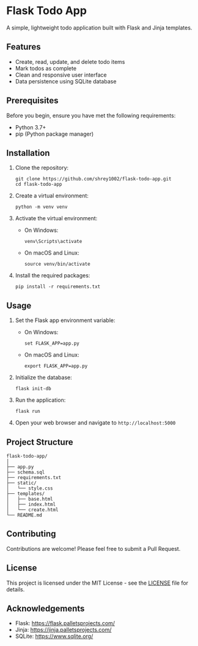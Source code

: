 # Flask Todo App

A simple, lightweight todo application built with Flask and Jinja templates.

## Features

- Create, read, update, and delete todo items
- Mark todos as complete
- Clean and responsive user interface
- Data persistence using SQLite database

## Prerequisites

Before you begin, ensure you have met the following requirements:

- Python 3.7+
- pip (Python package manager)

## Installation

1. Clone the repository:
   ```
   git clone https://github.com/shrey1002/flask-todo-app.git
   cd flask-todo-app
   ```

2. Create a virtual environment:
   ```
   python -m venv venv
   ```

3. Activate the virtual environment:
   - On Windows:
     ```
     venv\Scripts\activate
     ```
   - On macOS and Linux:
     ```
     source venv/bin/activate
     ```

4. Install the required packages:
   ```
   pip install -r requirements.txt
   ```

## Usage

1. Set the Flask app environment variable:
   - On Windows:
     ```
     set FLASK_APP=app.py
     ```
   - On macOS and Linux:
     ```
     export FLASK_APP=app.py
     ```

2. Initialize the database:
   ```
   flask init-db
   ```

3. Run the application:
   ```
   flask run
   ```

4. Open your web browser and navigate to `http://localhost:5000`

## Project Structure

```
flask-todo-app/
│
├── app.py
├── schema.sql
├── requirements.txt
├── static/
│   └── style.css
├── templates/
│   ├── base.html
│   ├── index.html
│   └── create.html
└── README.md
```

## Contributing

Contributions are welcome! Please feel free to submit a Pull Request.

## License

This project is licensed under the MIT License - see the [LICENSE](LICENSE) file for details.

## Acknowledgements

- Flask: https://flask.palletsprojects.com/
- Jinja: https://jinja.palletsprojects.com/
- SQLite: https://www.sqlite.org/

